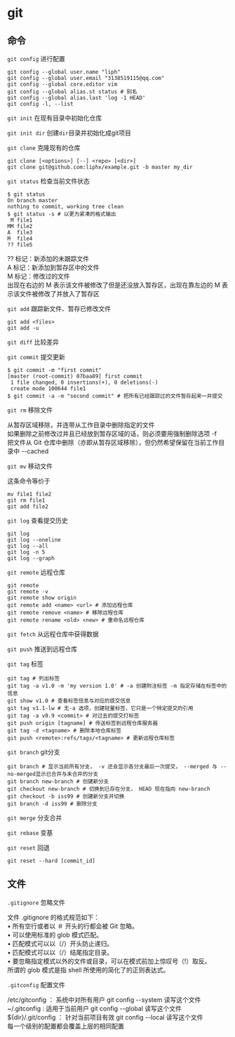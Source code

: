 # git

## 命令

`git config` 进行配置

```shell
git config --global user.name "liph"
git config --global user.email "3138519115@qq.com"
git config --global core.editor vim
git config --global alias.st status # 别名
git config --global alias.last 'log -1 HEAD'
git config -l, --list
```

`git init` 在现有目录中初始化仓库

`git init dir` 创建`dir`目录并初始化成git项目

`git clone` 克隆现有的仓库

```shell
git clone [<options>] [--] <repo> [<dir>]
git clone git@github.com:liphx/example.git -b master my_dir
```

`git status` 检查当前文件状态

```shell
$ git status
On branch master
nothing to commit, working tree clean
$ git status -s # 以更为紧凑的格式输出
 M file1
MM file2
A  file3
M  file4
?? file5
```

?? 标记：新添加的未跟踪文件  
A  标记：新添加到暂存区中的文件  
M  标记：修改过的文件  
出现在右边的 M 表示该文件被修改了但是还没放入暂存区，出现在靠左边的 M 表示该文件被修改了并放入了暂存区

`git add` 跟踪新文件、暂存已修改文件

```shell
git add <files>
git add -u
```

`git diff` 比较差异

`git commit` 提交更新

```shell
$ git commit -m "first commit"
[master (root-commit) 07baa89] first commit
 1 file changed, 0 insertions(+), 0 deletions(-)
 create mode 100644 file1
$ git commit -a -m "second commit" # 把所有已经跟踪过的文件暂存起来一并提交
```

`git rm` 移除文件

从暂存区域移除，并连带从工作目录中删除指定的文件  
如果删除之前修改过并且已经放到暂存区域的话，则必须要用强制删除选项 -f  
把文件从 Git 仓库中删除（亦即从暂存区域移除），但仍然希望保留在当前工作目录中 --cached

`git mv` 移动文件

这条命令等价于  

```shell
mv file1 file2
git rm file1
git add file2
```

`git log` 查看提交历史

```shell
git log
git log --oneline 
git log --all
git log -n 5
git log --graph
```

`git remote` 远程仓库

```shell
git remote
git remote -v
git remote show origin
git remote add <name> <url> # 添加远程仓库
git remote remove <name> # 移除远程仓库
git remote rename <old> <new> # 重命名远程仓库
```

`git fetch` 从远程仓库中获得数据

`git push` 推送到远程仓库

`git tag` 标签

```shell
git tag # 列出标签
git tag -a v1.0 -m 'my version 1.0' # -a 创建附注标签 -m 指定存储在标签中的信息
git show v1.0 # 查看标签信息与对应的提交信息
git tag v1.1-lw # 无-a 选项，创建轻量标签，它只是一个特定提交的引用
git tag -a v0.9 <commit> # 对过去的提交打标签
git push origin [tagname] # 传送标签到远程仓库服务器
git tag -d <tagname> # 删除本地仓库标签
git push <remote>:refs/tags/<tagname> # 更新远程仓库标签
```

`git branch` git分支

```shell
git branch # 显示当前所有分支， -v 还会显示各分支最后一次提交， --merged 与 --no-merged显示已合并与未合并的分支
git branch new-branch # 创建新分支
git checkout new-branch # 切换到已存在分支， HEAD 现在指向 new-branch
git checkout -b iss99 # 创建新分支并切换
git branch -d iss99 # 删除分支
```

`git merge` 分支合并

`git rebase` 变基

`git reset` 回退

```shell
git reset --hard [commit_id]
```

## 文件

`.gitignore` 忽略文件

文件 .gitignore 的格式规范如下：  
• 所有空行或者以 ＃ 开头的行都会被 Git 忽略。  
• 可以使用标准的 glob 模式匹配。  
• 匹配模式可以以（/）开头防止递归。  
• 匹配模式可以以（/）结尾指定目录。  
• 要忽略指定模式以外的文件或目录，可以在模式前加上惊叹号（!）取反。  
所谓的 glob 模式是指 shell 所使用的简化了的正则表达式。  

`.gitconfig` 配置文件

/etc/gitconfig     ： 系统中对所有用户  git config --system 读写这个文件  
~/.gitconfig       :  适用于当前用户    git config --global 读写这个文件  
${dir}/.git/config ： 针对当前项目有效  git config --local 读写这个文件  
每一个级别的配置都会覆盖上层的相同配置
